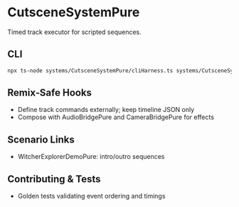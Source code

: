 # CutsceneSystemPure

Timed track executor for scripted sequences.

## CLI
```bash
npx ts-node systems/CutsceneSystemPure/cliHarness.ts systems/CutsceneSystemPure/fixtures/cutscene.json
```

## Remix‑Safe Hooks
- Define track commands externally; keep timeline JSON only
- Compose with AudioBridgePure and CameraBridgePure for effects

## Scenario Links
- WitcherExplorerDemoPure: intro/outro sequences

## Contributing & Tests
- Golden tests validating event ordering and timings